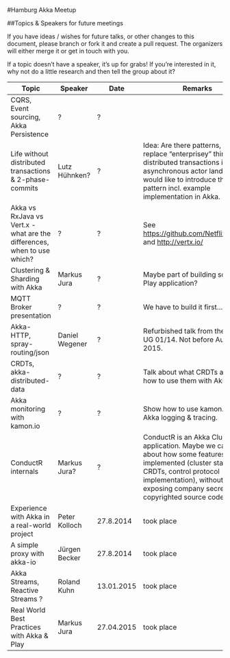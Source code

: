 #Hamburg Akka Meetup


##Topics & Speakers for future meetings


If you have ideas / wishes for future talks, or other changes to this document, please branch or fork it and create a pull request. The organizers will either merge it or get in touch with you.


If a topic doesn’t have a speaker, it’s up for grabs! If you’re interested in it, why not do a little research and then tell the group about it? 


Topic | Speaker | Date | Remarks
------|---------|------|--------
CQRS, Event sourcing, Akka Persistence | ? | ? |
Life without distributed transactions & 2-phase-commits | Lutz Hühnken? | ? | Idea: Are there patterns, how to replace “enterprisey” things like distributed transactions in asynchronous actor land? Lutz would like to introduce the Saga pattern incl. example implementation in Akka.
Akka vs RxJava vs Vert.x - what are the differences, when to use which? | ? | ? | See https://github.com/Netflix/RxJava and http://vertx.io/
Clustering & Sharding with Akka | Markus Jura | ? | Maybe part of building scalable Play application?
MQTT Broker presentation | ? | ? | We have to build it first…
Akka-HTTP, spray-routing/json | Daniel Wegener | ? | Refurbished talk from the Scala UG 01/14. Not before August 2015.
CRDTs, akka-distributed-data | ? | ? | Talk about what CRDTs are, and how to use them with Akka.
Akka monitoring with kamon.io | ? | ? | Show how to use kamon.io for Akka logging & tracing.
ConductR internals | Markus Jura? | ? | ConductR is an Akka Cluster application. Maybe we can talk about how some features are implemented (cluster state with CRDTs, control protocol implementation), without exposing company secrets or copyrighted source code?
Experience with Akka in a real-world project| Peter Kolloch | 27.8.2014 | took place
A simple proxy with akka-io | Jürgen Becker  | 27.8.2014 | took place
Akka Streams, Reactive Streams ? | Roland Kuhn | 13.01.2015 | took place
Real World Best Practices with Akka & Play | Markus Jura | 27.04.2015 | took place

